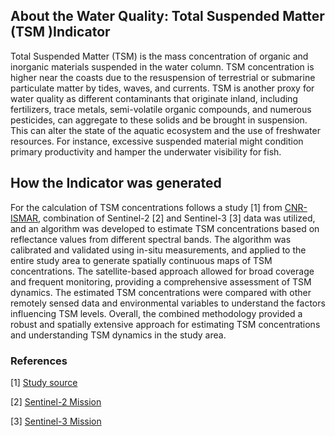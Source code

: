 ## About the Water Quality: Total Suspended Matter (TSM )Indicator
Total Suspended Matter (TSM) is the mass concentration of organic and inorganic materials suspended in the water column. TSM concentration is higher near the coasts due to the resuspension of terrestrial or submarine particulate matter by tides, waves, and currents. TSM is another proxy for water quality as different contaminants that originate inland, including fertilizers, trace metals, semi-volatile organic compounds, and numerous pesticides, can aggregate to these solids and be brought in suspension. This can alter the state of the aquatic ecosystem and the use of freshwater resources. For instance, excessive suspended material might condition primary productivity and hamper the underwater visibility for fish.

## How the Indicator was generated
For the calculation of TSM concentrations follows a study [1] from [CNR-ISMAR](http://www.ismar.cnr.it/), combination of Sentinel-2 [2] and Sentinel-3 [3] data was utilized, and an algorithm was developed to estimate TSM concentrations based on reflectance values from different spectral bands. The algorithm was calibrated and validated using in-situ measurements, and applied to the entire study area to generate spatially continuous maps of TSM concentrations. The satellite-based approach allowed for broad coverage and frequent monitoring, providing a comprehensive assessment of TSM dynamics. The estimated TSM concentrations were compared with other remotely sensed data and environmental variables to understand the factors influencing TSM levels. Overall, the combined methodology provided a robust and spatially extensive approach for estimating TSM concentrations and understanding TSM dynamics in the study area.

### References
[1] [Study source](https://www.sciencedirect.com/science/article/pii/S0048969722000912)

[2] [Sentinel-2 Mission](https://sentinel.esa.int/web/sentinel/missions/sentinel-2)

[3] [Sentinel-3 Mission](https://sentinel.esa.int/web/sentinel/missions/sentinel-3)



